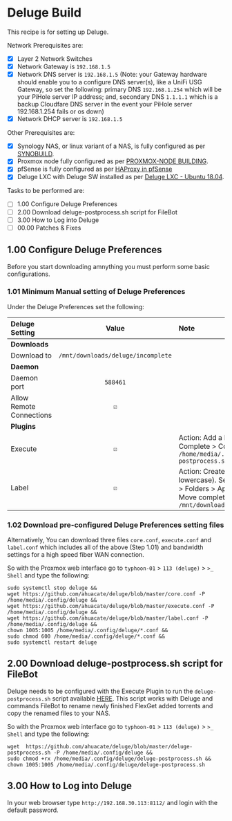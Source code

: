 # Deluge Build
This recipe is for setting up Deluge.

Network Prerequisites are:
- [x] Layer 2 Network Switches
- [x] Network Gateway is `192.168.1.5`
- [x] Network DNS server is `192.168.1.5` (Note: your Gateway hardware should enable you to a configure DNS server(s), like a UniFi USG Gateway, so set the following: primary DNS `192.168.1.254` which will be your PiHole server IP address; and, secondary DNS `1.1.1.1` which is a backup Cloudfare DNS server in the event your PiHole server 192.168.1.254 fails or os down)
- [x] Network DHCP server is `192.168.1.5`

Other Prerequisites are:
- [x] Synology NAS, or linux variant of a NAS, is fully configured as per [SYNOBUILD](https://github.com/ahuacate/synobuild#synobuild).
- [x] Proxmox node fully configured as per [PROXMOX-NODE BUILDING](https://github.com/ahuacate/proxmox-node/blob/master/README.md#proxmox-node-building).
- [x] pfSense is fully configured as per [HAProxy in pfSense](https://github.com/ahuacate/proxmox-reverseproxy/blob/master/README.md#haproxy-in-pfsense)
- [x] Deluge LXC with Deluge SW installed as per [Deluge LXC - Ubuntu 18.04](https://github.com/ahuacate/proxmox-lxc/blob/master/README.md#50-deluge-lxc---ubuntu-1804).

Tasks to be performed are:
- [ ] 1.00 Configure Deluge Preferences
- [ ] 2.00 Download deluge-postprocess.sh script for FileBot
- [ ] 3.00 How to Log into Deluge
- [ ] 00.00 Patches & Fixes

## 1.00 Configure Deluge Preferences
Before you start downloading amnything you must perform some basic configurations.

### 1.01 Minimum Manual setting of Deluge Preferences
Under the Deluge Preferences set the following:

| Deluge Setting | Value | Note
| :---  | :---: | :---
| **Downloads**
| Download to | `/mnt/downloads/deluge/incomplete`
| **Daemon**
| Daemon port | `588461`
| Allow Remote Connections | `☑`
| **Plugins**
| Execute | `☑` | Action: Add a Event > Torrent Complete > Command: `/home/media/.config/deluge/deluge-postprocess.sh`
| Label | `☑` | Action: Create a label named `lazy` (all lowercase). Set the lazy label option > Folders > Apply folder settings > Move completed to: `/mnt/downloads/deluge/complete/lazy`

### 1.02 Download pre-configured Deluge Preferences setting files
Alternatively, You can download three files `core.conf`, `execute.conf` and `label.conf` which includes all of the above (Step 1.01) and bandwidth settings for a high speed fiber WAN connection.

So with the Proxmox web interface go to `typhoon-01` > `113 (deluge)` > `>_ Shell` and type the following:

```
sudo systemctl stop deluge &&
wget https://github.com/ahuacate/deluge/blob/master/core.conf -P /home/media/.config/deluge &&
wget https://github.com/ahuacate/deluge/blob/master/execute.conf -P /home/media/.config/deluge &&
wget https://github.com/ahuacate/deluge/blob/master/label.conf -P /home/media/.config/deluge &&
chown 1005:1005 /home/media/.config/deluge/*.conf &&
sudo chmod 600 /home/media/.config/deluge/*.conf &&
sudo systemctl restart deluge
```

## 2.00 Download deluge-postprocess.sh script for FileBot
Deluge needs to be configured with the Execute Plugin to run the `deluge-postprocess.sh` script available [HERE](https://github.com/ahuacate/deluge/blob/master/deluge/deluge-postprocess.sh). This script works with Deluge and commands FileBot to rename newly finished FlexGet added torrents and copy the renamed files to your NAS.

So with the Proxmox web interface go to `typhoon-01` > `113 (deluge)` > `>_ Shell` and type the following:

```
wget  https://github.com/ahuacate/deluge/blob/master/deluge-postprocess.sh -P /home/media/.config/deluge &&
sudo chmod +rx /home/media/.config/deluge/deluge-postprocess.sh &&
chown 1005:1005 /home/media/.config/deluge/deluge-postprocess.sh
```

## 3.00 How to Log into Deluge
In your web browser type `http://192.168.30.113:8112/` and login with the default password. 
